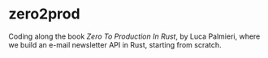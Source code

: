 # zero2prod

Coding along the book *Zero To Production In Rust*, by Luca Palmieri, 
where we build an e-mail newsletter API in Rust, starting from scratch.
